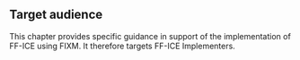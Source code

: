 ## Target audience

This chapter provides specific guidance in support of the implementation
of FF-ICE using FIXM. It therefore targets FF-ICE Implementers.

